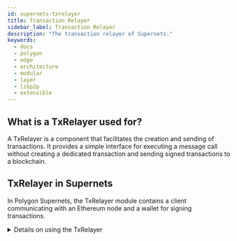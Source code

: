 ```yaml
---
id: supernets-txrelayer
title: Transaction Relayer
sidebar_label: Transaction Relayer
description: "The transaction relayer of Supernets."
keywords:
  - docs
  - polygon
  - edge
  - architecture
  - modular
  - layer
  - libp2p
  - extensible
---
```


## What is a TxRelayer used for?

A TxRelayer is a component that facilitates the creation and sending of transactions. It provides a simple interface for executing a message call without creating a dedicated transaction and sending signed transactions to a blockchain.

## TxRelayer in Supernets

In Polygon Supernets, the TxRelayer module contains a client communicating with an Ethereum node and a wallet for signing transactions.

<details>
<summary> Details on using the TxRelayer</summary>

The first step for those looking to use the TxRelayer is to create a new instance by calling the `NewTxRelayer()` function. This function takes several optional arguments that can be used to configure the TxRelayer, such as `clientConfig` and `receiptTimeout`. By default, the client is set to connect to an Ethereum node running on `localhost:8545`, and the `receiptTimeout` is set to 50 milliseconds.

Once the TxRelayer is created, you can call the `Call()`, `SendTransaction()`, or `SendTransactionLocal()` methods to execute message calls or send signed transactions to the blockchain.

The `Call()` method allows you to execute a message call without creating a transaction on the blockchain. It takes in the from and to addresses and the input data for the call. The result of the call is returned as a byte array.

The `SendTransaction()` method signs the provided transaction with the provided key and sends it to the blockchain. It first fetches the nonce for the sender's address, sets the gas price and limit (if they are not already set), signs the transaction with the `EIP155Signer`, and then sends the raw transaction data to the Ethereum node.

The `SendTransactionLocal()` method sends a non-signed transaction to the blockchain only for testing purposes. It sets the gas price and limit and uses the first account returned by the Ethereum node's `Accounts()` method as the sender.

</details>
